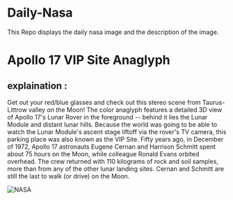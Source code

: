 # Daily-Nasa

This Repo displays the daily nasa image and the description of the image.

<!--NASA-->
# Apollo 17 VIP Site Anaglyph
## explaination :

Get out your red/blue glasses and check out this stereo scene from Taurus-Littrow valley on the Moon! The color anaglyph features a detailed 3D view of Apollo 17's Lunar Rover in the foreground -- behind it lies the Lunar Module and distant lunar hills. Because the world was going to be able to watch the Lunar Module's ascent stage liftoff via the rover's TV camera, this parking place was also known as the VIP Site. Fifty years ago, in December of 1972, Apollo 17 astronauts Eugene Cernan and Harrison Schmitt spent about 75 hours on the Moon, while colleague Ronald Evans orbited overhead. The crew returned with 110 kilograms of rock and soil samples, more than from any of the other lunar landing sites. Cernan and Schmitt are still the last to walk (or drive) on the Moon.

![NASA](https://apod.nasa.gov/apod/image/2212/a17anaglyph_vanMeijgaarden_1024v.jpg)
<!--/NASA-->